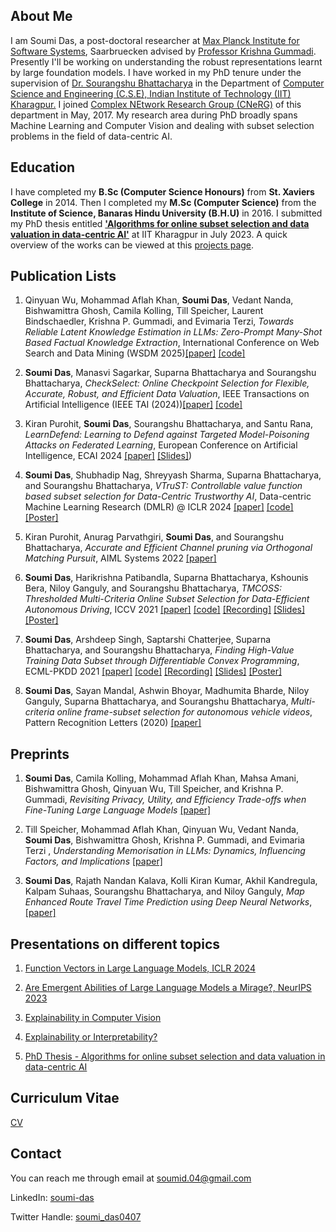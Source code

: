## About Me
I am Soumi Das, a post-doctoral researcher at [Max Planck Institute for Software Systems](https://www.mpi-sws.org/), Saarbruecken advised by [Professor Krishna Gummadi](https://www.mpi-sws.org/people/gummadi/). Presently I'll be working on understanding the robust representations learnt by large foundation models. I have worked in my PhD tenure under the supervision of [Dr. Sourangshu Bhattacharya](http://cse.iitkgp.ac.in/~sourangshu/index.html) in the Department of [Computer Science and Engineering (C.S.E), Indian Institute of Technology (IIT) Kharagpur.](http://cse.iitkgp.ac.in) I joined [Complex NEtwork Research Group (CNeRG)](http://www.cnergres.iitkgp.ac.in/) of this department in May, 2017. My research area during PhD broadly spans Machine Learning and Computer Vision and dealing with subset selection problems in the field of data-centric AI. 

## Education
I have completed my **B.Sc (Computer Science Honours)** from **St. Xaviers College** in 2014. Then I completed my **M.Sc (Computer Science)** from the **Institute of Science, Banaras Hindu University (B.H.U)** in 2016. I submitted my PhD thesis entitled [**'Algorithms for online subset selection and data valuation in data-centric AI'**](https://www.dropbox.com/scl/fi/x36ts2ku994seewa3e0e8/SoumiDas_17CS91P08_Thesis.pdf?rlkey=xdzkap675395j5oc7qflpii6g&st=p7lvlb5v&dl=0) at IIT Kharagpur in July 2023. A quick overview of the works can be viewed at this [projects page](https://sites.google.com/view/projectsubset/).

## Publication Lists

1. Qinyuan Wu, Mohammad Aflah Khan, **Soumi Das**, Vedant Nanda, Bishwamittra Ghosh, Camila Kolling, Till Speicher, Laurent Bindschaedler, Krishna P. Gummadi, and Evimaria Terzi,  *Towards Reliable Latent Knowledge Estimation in LLMs: Zero-Prompt Many-Shot Based Factual Knowledge Extraction*, International Conference on Web Search and Data Mining (WSDM 2025)[[paper]](https://arxiv.org/abs/2404.12957) [[code]](https://github.com/SoumiDas/ZeroPrompt_LKE)

2. **Soumi Das**, Manasvi Sagarkar, Suparna Bhattacharya and Sourangshu Bhattacharya, *CheckSelect: Online Checkpoint Selection for Flexible, Accurate, Robust, and Efficient Data Valuation*, IEEE Transactions on Artificial Intelligence (IEEE TAI (2024))[[paper]](https://doi.ieeecomputersociety.org/10.1109/TAI.2024.3506494) [[code]](https://github.com/SoumiDas/CheckSelect)

3. Kiran Purohit, **Soumi Das**, Sourangshu Bhattacharya, and Santu Rana, *LearnDefend: Learning to Defend against Targeted Model-Poisoning Attacks on Federated Learning*, European Conference on Artificial Intelligence, ECAI 2024 [[paper]](https://dro.deakin.edu.au/articles/conference_contribution/A_Data-Driven_Defense_Against_Edge-Case_Model_Poisoning_Attacks_on_Federated_Learning/27663660?file=50374122) [[Slides]](https://drive.google.com/file/d/1wzMbjIDNM_oMrtOrtgsVcWHtMjb3upiE/view?usp=sharing))

4. **Soumi Das**, Shubhadip Nag, Shreyyash Sharma, Suparna Bhattacharya, and Sourangshu Bhattacharya,  *VTruST: Controllable value function based subset selection for Data-Centric Trustworthy AI*, Data-centric Machine Learning Research (DMLR) @ ICLR 2024 [[paper]](https://arxiv.org/abs/2403.05174jkYZU7Q0vQAlIozvT8cnj2aBghmwuCDSGcfSSVh4TI) [[code]](https://github.com/SoumiDas/VTruST) [[Poster]](https://drive.google.com/file/d/1t4Tfo_JTBKiP37AYt1oE7vLKIw9p8Xos/view?usp=sharing)

5. Kiran Purohit, Anurag Parvathgiri, **Soumi Das**, and Sourangshu Bhattacharya,  *Accurate and Efficient Channel pruning via Orthogonal Matching Pursuit*, AIML Systems 2022 [[paper]](https://dl.acm.org/doi/pdf/10.1145/3564121.3564139?casa_token=t3AccMERNZsAAAAA:4KS_vt0cVKbQRNOYYx8NjEpPpOIWKPEd78jkYZU7Q0vQAlIozvT8cnj2aBghmwuCDSGcfSSVh4TI)

6. **Soumi Das**, Harikrishna Patibandla, Suparna Bhattacharya, Kshounis Bera, Niloy Ganguly, and Sourangshu Bhattacharya,  *TMCOSS: Thresholded Multi-Criteria Online Subset Selection for Data-Efficient Autonomous Driving*, ICCV 2021 [[paper]](https://openaccess.thecvf.com/content/ICCV2021/html/Das_TMCOSS_Thresholded_Multi-Criteria_Online_Subset_Selection_for_Data-Efficient_Autonomous_Driving_ICCV_2021_paper.html) [[code]](https://github.com/SoumiDas/TMCOSS) [[Recording]](https://youtu.be/YyzqoJC2NQQ) [[Slides]](https://drive.google.com/file/d/1DtUXcRXbac6R7nWWwHp4DqKFyu5ebJ_o/view?usp=sharing) [[Poster]](https://drive.google.com/file/d/1A98VWbpnXaxpxb8VG-1FZWb05pX9y6Y5/view?usp=sharing)

7. **Soumi Das**, Arshdeep Singh, Saptarshi Chatterjee, Suparna Bhattacharya, and Sourangshu Bhattacharya, *Finding High-Value Training Data Subset through Differentiable Convex Programming*, ECML-PKDD 2021 [[paper]](https://dl.acm.org/doi/10.1007/978-3-030-86520-7_41) [[code]](https://github.com/SoumiDas/HOST-CP) [[Recording]](https://youtu.be/h-Mqu-M2f5A) [[Slides]](https://drive.google.com/file/d/11dotuWI33x2699mezh248iynnbAAeXPU/view?usp=sharing) [[Poster]](https://drive.google.com/file/d/1Hbm8bgRaLxGksDR9FU2F-k32ltqDHsxF/view?usp=sharing)

8. **Soumi Das**, Sayan Mandal, Ashwin Bhoyar, Madhumita Bharde, Niloy Ganguly, Suparna Bhattacharya, and Sourangshu Bhattacharya, *Multi-criteria online frame-subset selection for autonomous vehicle videos*, Pattern Recognition Letters (2020) [[paper]](https://doi.org/10.1016/j.patrec.2020.03.031)


## Preprints

1. **Soumi Das**, Camila Kolling, Mohammad Aflah Khan, Mahsa Amani, Bishwamittra Ghosh, Qinyuan Wu, Till Speicher, and  Krishna P. Gummadi, *Revisiting Privacy, Utility, and Efficiency Trade-offs when Fine-Tuning Large Language Models* [[paper]](https://arxiv.org/abs/2502.13313)

2. Till Speicher, Mohammad Aflah Khan, Qinyuan Wu, Vedant Nanda, **Soumi Das**, Bishwamittra Ghosh, Krishna P. Gummadi, and Evimaria Terzi , *Understanding Memorisation in LLMs: Dynamics, Influencing Factors, and Implications* [[paper]](https://arxiv.org/abs/2407.19262)

3. **Soumi Das**, Rajath Nandan Kalava, Kolli Kiran Kumar, Akhil Kandregula, Kalpam Suhaas, Sourangshu Bhattacharya, and Niloy Ganguly, *Map Enhanced Route Travel Time Prediction using Deep Neural Networks*, [[paper]](https://arxiv.org/pdf/1911.02623.pdf)

## Presentations on different topics

1. [Function Vectors in Large Language Models, ICLR 2024](https://docs.google.com/presentation/d/1NJ12T62CM1tiPFnWMD_v96-fqZOm_PeanVLsfEpOmVQ/edit?usp=sharing)

2. [Are Emergent Abilities of Large Language Models a Mirage?, NeurIPS 2023](https://docs.google.com/presentation/d/1Vvbo7jrn2k9TTuPpXKfHQD_3zRdf12tqaU9NLYa9zPo/edit?usp=sharing)

3. [Explainability in Computer Vision](https://www.dropbox.com/s/q9i4c5sqznx1vhv/Winter_school_FAccT_AI.pdf?dl=0)

4. [Explainability or Interpretability?](https://www.dropbox.com/s/c988oz1kzrg18p4/Expl-Interp-ReadingGroup.pdf?dl=0)

5. [PhD Thesis - Algorithms for online subset selection and data valuation in data-centric AI](https://docs.google.com/presentation/d/1OYNf5BO7R4n9fx2M7ie0JCSN8WtO0N_BVDf7bu4zTuc/edit?usp=sharing)

## Curriculum Vitae

[CV](https://www.dropbox.com/s/7ygq66288u0sfuj/Soumi_CV.pdf?dl=0)

## Contact

You can reach me through email at soumid.04@gmail.com 

LinkedIn: [soumi-das](https://www.linkedin.com/in/soumi-das/)

Twitter Handle: [soumi_das0407](https://twitter.com/soumi_das0407)
